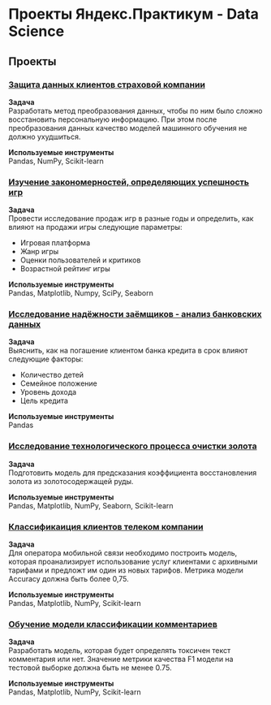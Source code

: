 # Проекты Яндекс.Практикум - Data Science

## Проекты

### [Защита данных клиентов страховой компании](https://github.com/Chap88/Practicum/tree/1884c51724fc49449ae2106a25b727e0f16e41c0/%D0%97%D0%B0%D1%89%D0%B8%D1%82%D0%B0%20%D0%B4%D0%B0%D0%BD%D0%BD%D1%8B%D1%85%20%D0%BA%D0%BB%D0%B8%D0%B5%D0%BD%D1%82%D0%BE%D0%B2%20%D1%81%D1%82%D1%80%D0%B0%D1%85%D0%BE%D0%B2%D0%BE%D0%B9%20%D0%BA%D0%BE%D0%BC%D0%BF%D0%B0%D0%BD%D0%B8%D0%B8)
**Задача**<br>
Разработать метод преобразования данных, чтобы по ним было сложно восстановить персональную информацию. При этом после преобразования данных качество моделей машинного обучения не должно ухудшиться.

**Используемые инструменты**<br>
Pandas, NumPy, Scikit-learn

### [Изучение закономерностей, определяющих успешность игр](https://github.com/Chap88/Practicum/tree/6229a7462bbc8315711df36e3e3956962c9521c5/%D0%98%D0%B7%D1%83%D1%87%D0%B5%D0%BD%D0%B8%D0%B5%20%D0%B7%D0%B0%D0%BA%D0%BE%D0%BD%D0%BE%D0%BC%D0%B5%D1%80%D0%BD%D0%BE%D1%81%D1%82%D0%B5%D0%B9%2C%20%D0%BE%D0%BF%D1%80%D0%B5%D0%B4%D0%B5%D0%BB%D1%8F%D1%8E%D1%89%D0%B8%D1%85%20%D1%83%D1%81%D0%BF%D0%B5%D1%88%D0%BD%D0%BE%D1%81%D1%82%D1%8C%20%D0%B8%D0%B3%D1%80)
**Задача**<br>
Провести исследование продаж игр в разные годы и определить, как влияют на продажи игры следующие параметры:
- Игровая платформа
- Жанр игры
- Оценки пользователей и критиков
- Возрастной рейтинг игры

**Используемые инструменты**<br>
Pandas, Matplotlib, Numpy, SciPy, Seaborn

### [Исследование надёжности заёмщиков - анализ банковских данных](https://github.com/Chap88/Practicum/tree/2df776053d52f91dad17f6a643613b77db426249/%D0%98%D1%81%D1%81%D0%BB%D0%B5%D0%B4%D0%BE%D0%B2%D0%B0%D0%BD%D0%B8%D0%B5%20%D0%BD%D0%B0%D0%B4%D1%91%D0%B6%D0%BD%D0%BE%D1%81%D1%82%D0%B8%20%D0%B7%D0%B0%D1%91%D0%BC%D1%89%D0%B8%D0%BA%D0%BE%D0%B2%20-%20%D0%B0%D0%BD%D0%B0%D0%BB%D0%B8%D0%B7%20%D0%B1%D0%B0%D0%BD%D0%BA%D0%BE%D0%B2%D1%81%D0%BA%D0%B8%D1%85%20%D0%B4%D0%B0%D0%BD%D0%BD%D1%8B%D1%85)
**Задача**<br>
Выяснить, как на погашение клиентом банка кредита в срок влияют следующие факторы:
- Количество детей
- Семейное положение
- Уровень дохода
- Цель кредита

**Используемые инструменты**<br>
Pandas

### [Исследование технологического процесса очистки золота](https://github.com/Chap88/Practicum/tree/fcb4c5230e75a19c45231537f4d7603d89cb5bb9/%D0%98%D1%81%D1%81%D0%BB%D0%B5%D0%B4%D0%BE%D0%B2%D0%B0%D0%BD%D0%B8%D0%B5%20%D1%82%D0%B5%D1%85%D0%BD%D0%BE%D0%BB%D0%BE%D0%B3%D0%B8%D1%87%D0%B5%D1%81%D0%BA%D0%BE%D0%B3%D0%BE%20%D0%BF%D1%80%D0%BE%D1%86%D0%B5%D1%81%D1%81%D0%B0%20%D0%BE%D1%87%D0%B8%D1%81%D1%82%D0%BA%D0%B8%20%D0%B7%D0%BE%D0%BB%D0%BE%D1%82%D0%B0)
**Задача**<br>
Подготовить модель для предсказания коэффициента восстановления золота из золотосодержащей руды.

**Используемые инструменты**<br>
Pandas, Matplotlib, NumPy, Seaborn, Scikit-learn

### [Классификаиция клиентов телеком компании](https://github.com/Chap88/Practicum/tree/3337ad35bdb0c5cfb879609464253df8fd5e93e5/%D0%9A%D0%BB%D0%B0%D1%81%D1%81%D0%B8%D1%84%D0%B8%D0%BA%D0%B0%D0%B8%D1%86%D0%B8%D1%8F%20%D0%BA%D0%BB%D0%B8%D0%B5%D0%BD%D1%82%D0%BE%D0%B2%20%D1%82%D0%B5%D0%BB%D0%B5%D0%BA%D0%BE%D0%BC%20%D0%BA%D0%BE%D0%BC%D0%BF%D0%B0%D0%BD%D0%B8%D0%B8)
**Задача**<br>
Для оператора мобильной связи необходимо построить модель, которая проанализирует использование услуг клиентами с архивными тарифами и предложт им один из новых тарифов. Метрика модели Accuracy должна быть более 0,75.

**Используемые инструменты**<br>
Pandas, Matplotlib, NumPy, Scikit-learn

### [Обучение модели классификации комментариев](https://github.com/Chap88/Practicum/tree/112b3e398bf7475e9431eed70163284b190f35e3/%D0%9E%D0%B1%D1%83%D1%87%D0%B5%D0%BD%D0%B8%D0%B5%20%D0%BC%D0%BE%D0%B4%D0%B5%D0%BB%D0%B8%20%D0%BA%D0%BB%D0%B0%D1%81%D1%81%D0%B8%D1%84%D0%B8%D0%BA%D0%B0%D1%86%D0%B8%D0%B8%20%D0%BA%D0%BE%D0%BC%D0%BC%D0%B5%D0%BD%D1%82%D0%B0%D1%80%D0%B8%D0%B5%D0%B2)
**Задача**<br>
Разработать модель, которая будет определять токсичен текст комментария или нет. Значение метрики качества F1 модели на тестовой выборке должна быть не менее 0.75.

**Используемые инструменты**<br>
Pandas, Matplotlib, NumPy, Scikit-learn


